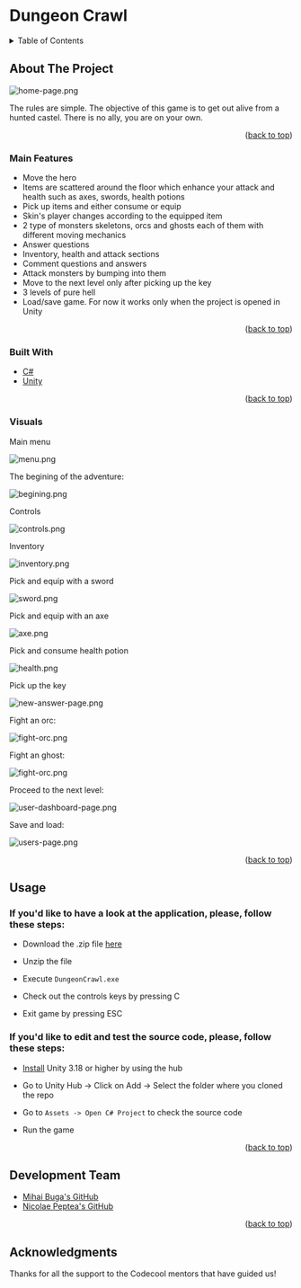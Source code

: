 <div id="top"></div>

# Dungeon Crawl

<!-- TABLE OF CONTENTS -->
<details>
  <summary>Table of Contents</summary>
  <ol>
    <li>
      <a href="#about-the-project">About The Project</a>
      <ul>
        <li><a href="#main-features">Main Features</a></li>
        <li><a href="#built-with">Built With</a></li>
        <li><a href="#visuals">Visuals</a></li>
      </ul>
    </li>
    <li><a href="#installation">Installation</a></li>
    <li><a href="#usage">Usage</a></li>
    <li><a href="#development-team">Development Team</a></li>
    <li><a href="#acknowledgments">Acknowledgments</a></li>
  </ol>
</details>



<!-- ABOUT THE PROJECT -->
## About The Project

![home-page.png][begining]

The rules are simple. The objective of this game is to get out alive from a hunted castel. There is no ally, you are on your own.

<p align="right">(<a href="#top">back to top</a>)</p>


### Main Features

- Move the hero
- Items are scattered around the floor which enhance your attack and health such as axes, swords, health potions
- Pick up items and either consume or equip
- Skin's player changes according to the equipped item
- 2 type of monsters skeletons, orcs and ghosts each of them with different moving mechanics
- Answer questions
- Inventory, health and attack sections
- Comment questions and answers
- Attack monsters by bumping into them
- Move to the next level only after picking up the key
- 3 levels of pure hell
- Load/save game. For now it works only when the project is opened in Unity


<p align="right">(<a href="#top">back to top</a>)</p>

### Built With

* [C#][C#]
* [Unity][unity]


<p align="right">(<a href="#top">back to top</a>)</p>



### Visuals

Main menu

![menu.png][main-menu]

The begining of the adventure:

![begining.png][begining]

Controls

![controls.png][controls]

Inventory

![inventory.png][inventory]

Pick and equip with a sword

![sword.png][pick-sword]


Pick and equip with an axe

![axe.png][axe]

Pick and consume health potion

![health.png][health-potions]

Pick up the key

![new-answer-page.png][pick-key]

Fight an orc:

![fight-orc.png][fight-orc]


Fight an ghost:

![fight-orc.png][fight-ghost]

Proceed to the next level:

![user-dashboard-page.png][portal]

Save and load:

![users-page.png][save]


<p align="right">(<a href="#top">back to top</a>)</p>


<!-- USAGE EXAMPLES -->
## Usage

### If you'd like to have a look at the application, please, follow these steps:

- Download the .zip file [here][download-app]

- Unzip the file
- Execute `DungeonCrawl.exe`
- Check out the controls keys by pressing C
-  Exit game by pressing ESC

### If you'd like to edit and test the source code, please, follow these steps:

- [Install][unity-install] Unity  3.18 or higher by using the hub

- Go to Unity Hub -> Click on Add -> Select the folder where you cloned the repo

- Go to `Assets -> Open C# Project` to check the source code

- Run the game 



<p align="right">(<a href="#top">back to top</a>)</p>


## Development Team

* [Mihai Buga's GitHub][mihai-buga]
* [Nicolae Peptea's GitHub][nicolae-peptea]

<p align="right">(<a href="#top">back to top</a>)</p>

<!-- ACKNOWLEDGMENTS -->
## Acknowledgments

Thanks for all the support to the Codecool mentors that have guided us!


<!-- MARKDOWN LINKS & IMAGES -->
[unity]: https://unity.com/
[C#]: https://docs.microsoft.com/en-us/dotnet/csharp/
[unity-install]: https://docs.unity3d.com/2018.3/Documentation/Manual/GettingStartedInstallingHub.html
[download-app]: https://drive.google.com/file/d/1WyWzkv8bYOgUv3m3LLdVv1VsGQrvjivb/view

[mihai-buga]: https://github.com/mihaibuga
[nicolae-peptea]: https://github.com/Nicolae-Peptea

[heroku-app]:https://askmate09.herokuapp.com/

[begining]: https://res.cloudinary.com/dqwtm9fw1/image/upload/v1642678265/DungeonCrawl/beginning_u4jksn.png

[controls]:https://res.cloudinary.com/dqwtm9fw1/image/upload/v1642678271/DungeonCrawl/controls_x8zrdk.png

[inventory]:https://res.cloudinary.com/dqwtm9fw1/image/upload/v1642678272/DungeonCrawl/inventory_zqf1fu.png

[sword]:https://res.cloudinary.com/dqwtm9fw1/image/upload/v1642678271/DungeonCrawl/equipped-with-sword_eknvug.png

[axe]:https://res.cloudinary.com/dqwtm9fw1/image/upload/v1642679092/DungeonCrawl/pick-and-equip-axe_n19qkm.gif

[pick-key]:https://res.cloudinary.com/dqwtm9fw1/image/upload/v1642679103/DungeonCrawl/pick-key_t9opxf.gif

[pick-sword]:https://res.cloudinary.com/dqwtm9fw1/image/upload/v1642679092/DungeonCrawl/pick-and-equip-sword_zbzjn3.gif

[health-potions]:https://res.cloudinary.com/dqwtm9fw1/image/upload/v1642679093/DungeonCrawl/health-potion_wcxaiv.gif

[main-menu]:https://res.cloudinary.com/dqwtm9fw1/image/upload/v1642679103/DungeonCrawl/main-menu_srfjv1.png

[fight-orc]: https://res.cloudinary.com/dqwtm9fw1/image/upload/v1642679092/DungeonCrawl/fight-orc_j5hn63.gif

[fight-ghost]: 
https://res.cloudinary.com/dqwtm9fw1/image/upload/v1642679092/DungeonCrawl/fight-ghost_psbgwm.gif

[main-menu]: https://res.cloudinary.com/dqwtm9fw1/image/upload/v1642679103/DungeonCrawl/main-menu_srfjv1.png

[portal]:https://res.cloudinary.com/dqwtm9fw1/image/upload/v1642679103/DungeonCrawl/use-portal_pupdrh.gif

[save]:https://res.cloudinary.com/dqwtm9fw1/image/upload/v1642681426/DungeonCrawl/save-and-load-game_bmkbgj.gif
